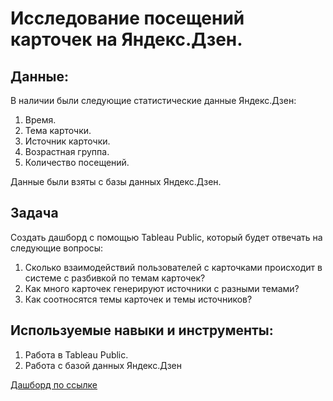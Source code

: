 # Исследование посещений карточек на Яндекс.Дзен.
## Данные:
В наличии были следующие статистические данные Яндекс.Дзен:
1. Время.
2. Тема карточки.
3. Источник карточки.
4. Возрастная группа.
5. Количество посещений.

Данные были взяты с базы данных Яндекс.Дзен.
## Задача
Создать дашборд с помощью Tableau Public, который будет отвечать на следующие вопросы:
1. Сколько взаимодействий пользователей с карточками происходит в системе с разбивкой по темам карточек?
2. Как много карточек генерируют источники с разными темами?
3. Как соотносятся темы карточек и темы источников?
## Используемые навыки и инструменты:
1. Работа в Tableau Public.
2. Работа с базой данных Яндекс.Дзен

[Дашборд по ссылке](https://public.tableau.com/profile/egor8453#!/vizhome/__16163291393780/Dashboard1?publish=yes)

